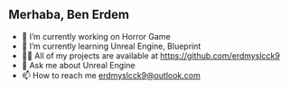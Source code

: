 ## Merhaba, Ben Erdem

- 🔭 I’m currently working on Horror Game
- 🌱 I’m currently learning Unreal Engine, Blueprint
- 👨‍💻 All of my projects are available at https://github.com/erdmyslcck9
- 💬 Ask me about Unreal Engine
- 📫 How to reach me erdmyslcck9@outlook.com

